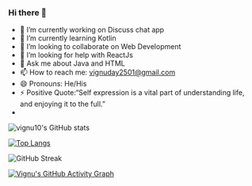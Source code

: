 ### Hi there 👋

- 🔭 I’m currently working on Discuss chat app
- 🌱 I’m currently learning Kotlin
- 👯 I’m looking to collaborate on Web Development
- 🤔 I’m looking for help with ReactJs
- 💬 Ask me about Java and HTML
- 📫 How to reach me: vignuday2501@gmail.com
- 😄 Pronouns: He/His
- ⚡ Positive Quote:“Self expression is a vital part of understanding life, and enjoying it to the full.”
- 
![vignu10's GitHub stats](https://github-readme-stats.vercel.app/api?username=vignu10&show_icons=true&theme=midnight-purple)


[![Top Langs](https://github-readme-stats.vercel.app/api/top-langs/?username=vignu10&langs_count=8)](https://github.com/vignu10/github-readme-stats)

![GitHub Streak](http://github-readme-streak-stats.herokuapp.com?user=vignu10&count_private=true&theme=vue)

[![Vignu's GitHub Activity Graph](https://activity-graph.herokuapp.com/graph?username=vignu10-code&%theme=tokyonight)](https://git.io/praveenscience)
